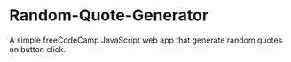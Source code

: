 # Random-Quote-Generator
A simple freeCodeCamp  JavaScript web app that generate random quotes on button click.
